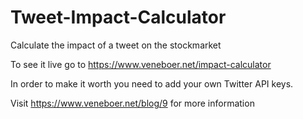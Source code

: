 # Tweet-Impact-Calculator
Calculate the impact of a tweet on the stockmarket

To see it live go to https://www.veneboer.net/impact-calculator

In order to make it worth you need to add your own Twitter API keys. 

Visit https://www.veneboer.net/blog/9 for more information
